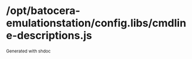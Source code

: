 # /opt/batocera-emulationstation/config.libs/cmdline-descriptions.js




<sub>Generated with shdoc</sub>
